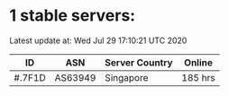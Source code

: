 # 1 stable servers:

Latest update at: Wed Jul 29 17:10:21 UTC 2020

| ID | ASN | Server Country | Online |
| -- | --- | -------------- | ------ |
| #.7F1D | AS63949 | Singapore | 185 hrs |

